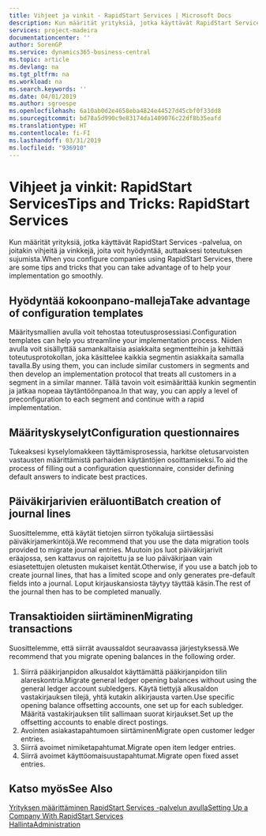 ```yaml
---
title: Vihjeet ja vinkit - RapidStart Services | Microsoft Docs
description: Kun määrität yrityksiä, jotka käyttävät RapidStart Services -palvelua, on joitakin vihjeitä ja vinkkejä, joita voit hyödyntää, auttaaksesi toteutuksen sujumista.
services: project-madeira
documentationcenter: ''
author: SorenGP
ms.service: dynamics365-business-central
ms.topic: article
ms.devlang: na
ms.tgt_pltfrm: na
ms.workload: na
ms.search.keywords: ''
ms.date: 04/01/2019
ms.author: sgroespe
ms.openlocfilehash: 6a10ab0d2e4658eba4824e44527d45cbf0f33dd8
ms.sourcegitcommit: bd78a5d990c9e83174da1409076c22df8b35eafd
ms.translationtype: HT
ms.contentlocale: fi-FI
ms.lasthandoff: 03/31/2019
ms.locfileid: "936910"
---
```

# <a name="tips-and-tricks-rapidstart-services"></a><span data-ttu-id="f6506-103">Vihjeet ja vinkit: RapidStart Services</span><span class="sxs-lookup"><span data-stu-id="f6506-103">Tips and Tricks: RapidStart Services</span></span>
<span data-ttu-id="f6506-104">Kun määrität yrityksiä, jotka käyttävät RapidStart Services -palvelua, on joitakin vihjeitä ja vinkkejä, joita voit hyödyntää, auttaaksesi toteutuksen sujumista.</span><span class="sxs-lookup"><span data-stu-id="f6506-104">When you configure companies using RapidStart Services, there are some tips and tricks that you can take advantage of to help your implementation go smoothly.</span></span>  

## <a name="take-advantage-of-configuration-templates"></a><span data-ttu-id="f6506-105">Hyödyntää kokoonpano-malleja</span><span class="sxs-lookup"><span data-stu-id="f6506-105">Take advantage of configuration templates</span></span>  
<span data-ttu-id="f6506-106">Määritysmallien avulla voit tehostaa toteutusprosessiasi.</span><span class="sxs-lookup"><span data-stu-id="f6506-106">Configuration templates can help you streamline your implementation process.</span></span> <span data-ttu-id="f6506-107">Niiden avulla voit sisällyttää samankaltaisia asiakkaita segmentteihin ja kehittää toteutusprotokollan, joka käsittelee kaikkia segmentin asiakkaita samalla tavalla.</span><span class="sxs-lookup"><span data-stu-id="f6506-107">By using them, you can include similar customers in segments and then develop an implementation protocol that treats all customers in a segment in a similar manner.</span></span> <span data-ttu-id="f6506-108">Tällä tavoin voit esimäärittää kunkin segmentin ja jatkaa nopeaa täytäntöönpanoa.</span><span class="sxs-lookup"><span data-stu-id="f6506-108">In that way, you can apply a level of preconfiguration to each segment and continue with a rapid implementation.</span></span>  

## <a name="configuration-questionnaires"></a><span data-ttu-id="f6506-109">Määrityskyselyt</span><span class="sxs-lookup"><span data-stu-id="f6506-109">Configuration questionnaires</span></span>  
<span data-ttu-id="f6506-110">Tukeaksesi kyselylomakkeen täyttämisprosessia, harkitse oletusarvoisten vastausten määrittämistä parhaiden käytäntöjen osoittamiseksi.</span><span class="sxs-lookup"><span data-stu-id="f6506-110">To aid the process of filling out a configuration questionnaire, consider defining default answers to indicate best practices.</span></span>  

## <a name="batch-creation-of-journal-lines"></a><span data-ttu-id="f6506-111">Päiväkirjarivien eräluonti</span><span class="sxs-lookup"><span data-stu-id="f6506-111">Batch creation of journal lines</span></span>  
<span data-ttu-id="f6506-112">Suosittelemme, että käytät tietojen siirron työkaluja siirtäessäsi päiväkirjamerkintöjä.</span><span class="sxs-lookup"><span data-stu-id="f6506-112">We recommend that you use the data migration tools provided to migrate journal entries.</span></span> <span data-ttu-id="f6506-113">Muutoin jos luot päiväkirjarivit eräajossa, sen kattavus on rajoitettu ja se luo päiväkirjaan vain esiasetettujen oletusten mukaiset kentät.</span><span class="sxs-lookup"><span data-stu-id="f6506-113">Otherwise, if you use a batch job to create journal lines, that has a limited scope and only generates pre-default fields into a journal.</span></span> <span data-ttu-id="f6506-114">Loput kirjauskansiosta täytyy täyttää käsin.</span><span class="sxs-lookup"><span data-stu-id="f6506-114">The rest of the journal then has to be completed manually.</span></span>  

## <a name="migrating-transactions"></a><span data-ttu-id="f6506-115">Transaktioiden siirtäminen</span><span class="sxs-lookup"><span data-stu-id="f6506-115">Migrating transactions</span></span>  
<span data-ttu-id="f6506-116">Suosittelemme, että siirrät avaussaldot seuraavassa järjestyksessä.</span><span class="sxs-lookup"><span data-stu-id="f6506-116">We recommend that you migrate opening balances in the following order.</span></span>  

1.  <span data-ttu-id="f6506-117">Siirrä pääkirjanpidon alkusaldot käyttämättä pääkirjanpidon tilin alareskontria.</span><span class="sxs-lookup"><span data-stu-id="f6506-117">Migrate general ledger opening balances without using the general ledger account subledgers.</span></span> <span data-ttu-id="f6506-118">Käytä tiettyjä alkusaldon vastakirjauksen tilejä, yhtä kutakin alikirjausta varten.</span><span class="sxs-lookup"><span data-stu-id="f6506-118">Use specific opening balance offsetting accounts, one set up for each subledger.</span></span> <span data-ttu-id="f6506-119">Määritä vastakirjauksen tilit sallimaan suorat kirjaukset.</span><span class="sxs-lookup"><span data-stu-id="f6506-119">Set up the offsetting accounts to enable direct postings.</span></span>  
2.  <span data-ttu-id="f6506-120">Avointen asiakastapahtumoen siirtäminen</span><span class="sxs-lookup"><span data-stu-id="f6506-120">Migrate open customer ledger entries.</span></span>  
3.  <span data-ttu-id="f6506-121">Siirrä avoimet nimiketapahtumat.</span><span class="sxs-lookup"><span data-stu-id="f6506-121">Migrate open item ledger entries.</span></span>  
4.  <span data-ttu-id="f6506-122">Siirrä avoimet käyttöomaisuustapahtumat.</span><span class="sxs-lookup"><span data-stu-id="f6506-122">Migrate open fixed asset entries.</span></span>  

## <a name="see-also"></a><span data-ttu-id="f6506-123">Katso myös</span><span class="sxs-lookup"><span data-stu-id="f6506-123">See Also</span></span>  
[<span data-ttu-id="f6506-124">Yrityksen määrittäminen RapidStart Services -palvelun avulla</span><span class="sxs-lookup"><span data-stu-id="f6506-124">Setting Up a Company With RapidStart Services</span></span>](admin-set-up-a-company-with-rapidstart.md)  
[<span data-ttu-id="f6506-125">Hallinta</span><span class="sxs-lookup"><span data-stu-id="f6506-125">Administration</span></span>](admin-setup-and-administration.md)
